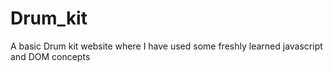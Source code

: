 # Drum_kit
A basic Drum kit website where I have used some freshly learned javascript and DOM concepts 
